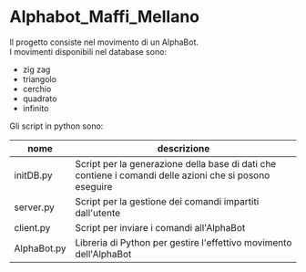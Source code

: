 # Alphabot_Maffi_Mellano

Il progetto consiste nel movimento di un AlphaBot. <br>
I movimenti disponibili nel database sono:

- zig zag
- triangolo
- cerchio
- quadrato
- infinito

Gli script in python sono:

| nome        | descrizione                                                                                             |
|-------------|---------------------------------------------------------------------------------------------------------|
| initDB.py   | Script per la generazione della base di dati che contiene i comandi delle azioni che si posono eseguire | 
| server.py   | Script per la gestione dei comandi impartiti dall'utente                                                | 
| client.py   | Script per inviare i comandi all'AlphaBot                                                               |
| AlphaBot.py | Libreria di Python per gestire l'effettivo movimento dell'AlphaBot                                      |
